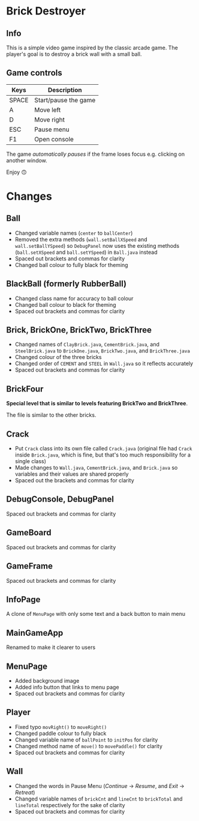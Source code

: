 # Brick Destroyer
## Info
This is a simple video game inspired by the classic arcade game.
The player's goal is to destroy a brick wall with a small ball.

## Game controls
| Keys  | Description |
|-------| ---- |
| SPACE | Start/pause the game |
| A     | Move left |
| D     | Move right |
| ESC   | Pause menu |
| F1    | Open console |

The game *automatically pauses* if the frame loses focus e.g. clicking on another window.

Enjoy 🙃 

# Changes
## Ball
- Changed variable names (`center` to `ballCenter`)
- Removed the extra methods (`wall.setBallXSpeed` and `wall.setBallYSpeed`) so `DebugPanel` now uses the existing methods (`ball.setXSpeed` and `ball.setYSpeed`) in `Ball.java` instead
- Spaced out brackets and commas for clarity
- Changed ball colour to fully black for theming

## BlackBall (formerly RubberBall)
- Changed class name for accuracy to ball colour
- Changed ball colour to black for theming
- Spaced out brackets and commas for clarity

## Brick, BrickOne, BrickTwo, BrickThree
- Changed names of `ClayBrick.java`, `CementBrick.java`, and `SteelBrick.java` to `BrickOne.java`, `BrickTwo.java`, and `BrickThree.java`
- Changed colour of the three bricks
- Changed order of `CEMENT` and `STEEL` in `Wall.java` so it reflects accurately
- Spaced out brackets and commas for clarity

## BrickFour
**Special level that is similar to levels featuring BrickTwo and BrickThree**.

The file is similar to the other bricks.

## Crack
- Put `Crack` class into its own file called `Crack.java` (original file had `Crack` inside `Brick.java`, which is fine, but that's too much responsibility for a single class)
- Made changes to `Wall.java`, `CementBrick.java`, and `Brick.java` so variables and their values are shared properly
- Spaced out the brackets and commas for clarity

## DebugConsole, DebugPanel
Spaced out brackets and commas for clarity

## GameBoard
Spaced out brackets and commas for clarity

## GameFrame
Spaced out brackets and commas for clarity

## InfoPage
A clone of `MenuPage` with only some text and a back button to main menu

## MainGameApp
Renamed to make it clearer to users

## MenuPage
- Added background image
- Added info button that links to menu page
- Spaced out brackets and commas for clarity

## Player
- Fixed typo `movRight()` to `moveRight()`
- Changed paddle colour to fully black
- Changed variable name of `ballPoint` to `initPos` for clarity
- Changed method name of `move()` to `movePaddle()` for clarity
- Spaced out brackets and commas for clarity

## Wall
- Changed the words in Pause Menu (_Continue_ -> _Resume_, and _Exit_ -> _Retreat_)
- Changed variable names of `brickCnt` and `lineCnt` to `brickTotal` and `lineTotal` respectively for the sake of clarity
- Spaced out brackets and commas for clarity